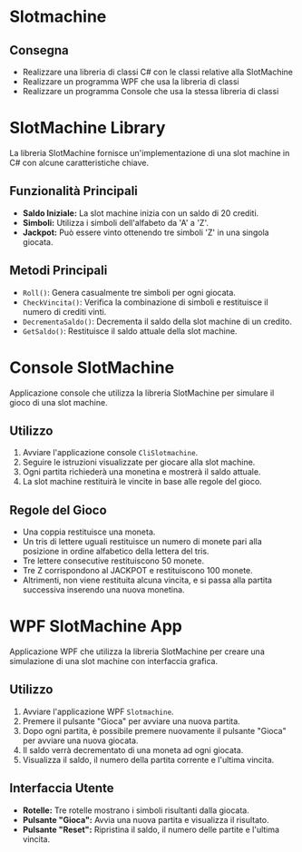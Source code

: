 # Slotmachine

## Consegna

- Realizzare una libreria di classi C# con le classi relative alla SlotMachine
- Realizzare un programma WPF che usa la libreria di classi
- Realizzare un programma Console che usa la stessa libreria di classi

# SlotMachine Library

La libreria SlotMachine fornisce un'implementazione di una slot machine in C# con alcune caratteristiche chiave.

## Funzionalità Principali

- **Saldo Iniziale:** La slot machine inizia con un saldo di 20 crediti.
- **Simboli:** Utilizza i simboli dell'alfabeto da 'A' a 'Z'.
- **Jackpot:** Può essere vinto ottenendo tre simboli 'Z' in una singola giocata.

## Metodi Principali

- `Roll()`: Genera casualmente tre simboli per ogni giocata.
- `CheckVincita()`: Verifica la combinazione di simboli e restituisce il numero di crediti vinti.
- `DecrementaSaldo()`: Decrementa il saldo della slot machine di un credito.
- `GetSaldo()`: Restituisce il saldo attuale della slot machine.

# Console SlotMachine 

Applicazione console che utilizza la libreria SlotMachine per simulare il gioco di una slot machine.

## Utilizzo

1. Avviare l'applicazione console `CliSlotmachine`.
2. Seguire le istruzioni visualizzate per giocare alla slot machine.
3. Ogni partita richiederà una monetina e mostrerà il saldo attuale.
4. La slot machine restituirà le vincite in base alle regole del gioco.

## Regole del Gioco

  - Una coppia restituisce una moneta.
  - Un tris di lettere uguali restituisce un numero di monete pari alla posizione in ordine alfabetico della lettera del tris.
  - Tre lettere consecutive restituiscono 50 monete.
  - Tre Z corrispondono al JACKPOT e restituiscono 100 monete.
  - Altrimenti, non viene restituita alcuna vincita, e si passa alla partita successiva inserendo una nuova monetina.

# WPF SlotMachine App

Applicazione WPF che utilizza la libreria SlotMachine per creare una simulazione di una slot machine con interfaccia grafica.

## Utilizzo

1. Avviare l'applicazione WPF `Slotmachine`.
2. Premere il pulsante "Gioca" per avviare una nuova partita.
3. Dopo ogni partita, è possibile premere nuovamente il pulsante "Gioca" per avviare una nuova giocata.
4. Il saldo verrà decrementato di una moneta ad ogni giocata.
5. Visualizza il saldo, il numero della partita corrente e l'ultima vincita.

## Interfaccia Utente

- **Rotelle:** Tre rotelle mostrano i simboli risultanti dalla giocata.
- **Pulsante "Gioca":** Avvia una nuova partita e visualizza il risultato.
- **Pulsante "Reset":** Ripristina il saldo, il numero delle partite e l'ultima vincita.

